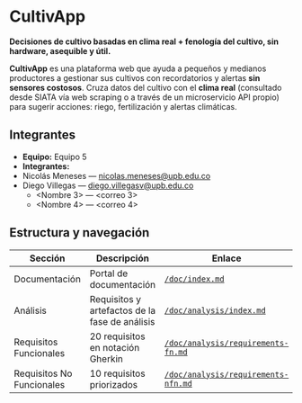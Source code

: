 # CultivApp

**Decisiones de cultivo basadas en clima real + fenología del cultivo, sin hardware, asequible y útil.**

**CultivApp** es una plataforma web que ayuda a pequeños y medianos productores a gestionar sus cultivos con recordatorios y alertas **sin sensores costosos**. Cruza datos del cultivo con el **clima real** (consultado desde SIATA vía web scraping o a través de un microservicio API propio) para sugerir acciones: riego, fertilización y alertas climáticas.

## Integrantes
- **Equipo:** Equipo 5
- **Integrantes:**
- Nicolás Meneses — nicolas.meneses@upb.edu.co
- Diego Villegas — diego.villegasv@upb.edu.co
  - <Nombre 3> — <correo 3>
  - <Nombre 4> — <correo 4>


## Estructura y navegación

| Sección | Descripción | Enlace |
|---|---|---|
| Documentación | Portal de documentación | [`/doc/index.md`](doc/index.md) |
| Análisis | Requisitos y artefactos de la fase de análisis | [`/doc/analysis/index.md`](doc/analysis/index.md) |
| Requisitos Funcionales | 20 requisitos en notación Gherkin | [`/doc/analysis/requirements-fn.md`](doc/analysis/requirements-fn.md) |
| Requisitos No Funcionales | 10 requisitos priorizados | [`/doc/analysis/requirements-nfn.md`](doc/analysis/requirements-nfn.md) |




 
